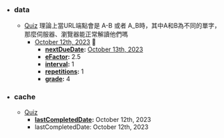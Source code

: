- ### data
    - [Quiz](<../Quiz.md>) 理論上當URL端點會是 A-B 或者 A_B時，其中A和B為不同的單字，那麼伺服器、瀏覽器能正常解讀他們嗎 
        - [October 12th, 2023](<../October 12th, 2023.md>) 🔵
            - **[nextDueDate](<../nextDueDate.md>):** [October 13th, 2023](<../October 13th, 2023.md>)
            - **[eFactor](<../eFactor.md>):** 2.5
            - **[interval](<../interval.md>):** 1
            - **[repetitions](<../repetitions.md>):** 1
            - **[grade](<../grade.md>):** 4
- ### cache
    - [Quiz](<../Quiz.md>)
        - **[lastCompletedDate](<../lastCompletedDate.md>):** October 12th, 2023
        - lastCompletedDate: October 12th, 2023
